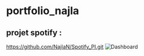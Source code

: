 # portfolio_najla
## projet spotify :
https://github.com/NajlaN/Spotify_PI.git
![Dashboard](dashboard.png)







